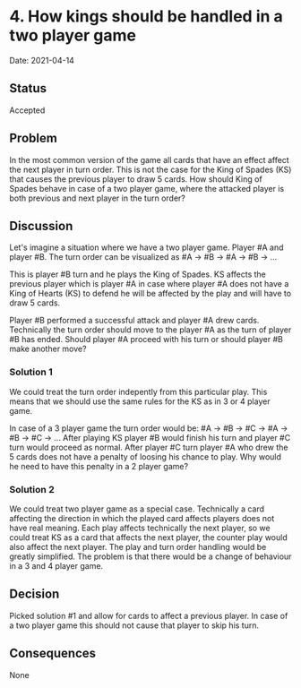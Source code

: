 # 4. How kings should be handled in a two player game

Date: 2021-04-14

## Status

Accepted

## Problem

In the most common version of the game all cards that have an effect affect the next player in turn order. This is not the case for the King of Spades (KS) that causes the previous player to draw 5 cards. How should King of Spades behave in case of a two player game, where the attacked player is both previous and next player in the turn order?

## Discussion

Let's imagine a situation where we have a two player game. Player #A and player #B. The turn order can be visualized as #A -> #B -> #A -> #B -> ...

This is player #B turn and he plays the King of Spades. KS affects the previous player which is player #A in case where player #A does not have a King of Hearts (KS) to defend he will be affected by the play and will have to draw 5 cards.

Player #B performed a successful attack and player #A drew cards. Technically the turn order should move to the player #A as the turn of player #B has ended. Should player #A proceed with his turn or should player #B make another move?

### Solution 1

We could treat the turn order indepently from this particular play. This means that we should use the same rules for the KS as in 3 or 4 player game. 

In case of a 3 player game the turn order would be: #A -> #B -> #C -> #A -> #B -> #C -> ... After playing KS player #B would finish his turn and player #C turn would proceed as normal. After player #C turn player #A who drew the 5 cards does not have a penalty of loosing his chance to play. Why would he need to have this penalty in a 2 player game?

### Solution 2

We could treat two player game as a special case. Technically a card affecting the direction in which the played card affects players does not have real meaning. Each play affects technically the next player, so we could treat KS as a card that affects the next player, the counter play would also affect the next player. The play and turn order handling would be greatly simplified. The problem is that there would be a change of behaviour in a 3 and 4 player game.

## Decision

Picked solution #1 and allow for cards to affect a previous player. In case of a two player game this should not cause that player to skip his turn.

## Consequences

None